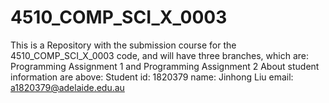 # 4510_COMP_SCI_X_0003

This is a Repository with the submission course for the 4510_COMP_SCI_X_0003 code, and will have three branches, which are:
Programming Assignment 1 and Programming Assignment 2
About student information are above:
Student id: 1820379
name: Jinhong Liu
email: a1820379@adelaide.edu.au
